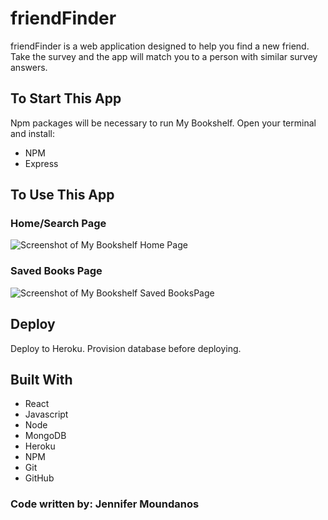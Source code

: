 # friendFinder

friendFinder is a web application designed to help you find a new friend. Take the survey and the app will match you to a person with similar survey answers.

## To Start This App
Npm packages will be necessary to run My Bookshelf. Open your terminal and install:
* NPM
* Express

## To Use This App
### Home/Search Page
![Screenshot of My Bookshelf Home Page](client/public/searchPage.png)

### Saved Books Page
![Screenshot of My Bookshelf Saved BooksPage](client/public/savedPage.png)

## Deploy
Deploy to Heroku. Provision database before deploying.

## Built With
* React
* Javascript
* Node
* MongoDB
* Heroku
* NPM
* Git
* GitHub


### Code written by: Jennifer Moundanos
